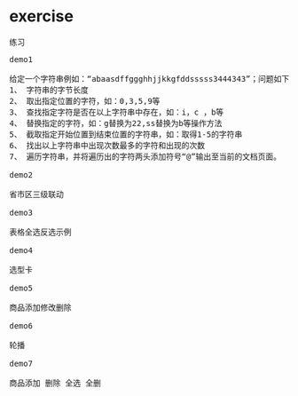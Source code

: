 # exercise
练习

<pre>
demo1

给定一个字符串例如：“abaasdffggghhjjkkgfddsssss3444343”；问题如下：
1、 字符串的字节长度
2、 取出指定位置的字符，如：0,3,5,9等
3、 查找指定字符是否在以上字符串中存在，如：i，c ，b等
4、 替换指定的字符，如：g替换为22,ss替换为b等操作方法
5、 截取指定开始位置到结束位置的字符串，如：取得1-5的字符串
6、 找出以上字符串中出现次数最多的字符和出现的次数
7、 遍历字符串，并将遍历出的字符两头添加符号“@”输出至当前的文档页面。

demo2

省市区三级联动

demo3

表格全选反选示例

demo4

选型卡

demo5

商品添加修改删除

demo6

轮播

demo7

商品添加 删除 全选 全删

</pre>
